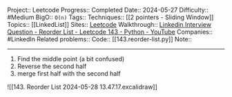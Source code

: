 Project:: Leetcode
Progress:: Completed
Date:: 2024-05-27
Difficulty:: #Medium 
BigO:: `O(n)`
Tags:: 
Techniques:: [[2 pointers - Sliding Window]]
Topics:: [[LinkedList]]
Sites:: [Leetcode](https://leetcode.com/problems/reorder-list/description/)
Walkthrough:: [Linkedin Interview Question - Reorder List - Leetcode 143 - Python - YouTube](https://www.youtube.com/watch?v=S5bfdUTrKLM)
Companies:: #LinkedIn
Related problems:: 
Code:: [[143.reorder-list.py]]
Note:: 

---

1. Find the middle point (a bit confused)
2. Reverse the second half
3. merge first half with the second half

![[143. Reorder List 2024-05-28 13.47.17.excalidraw]]